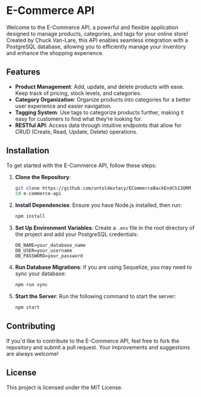 # E-Commerce API

Welcome to the E-Commerce API, a powerful and flexible application designed to manage products, categories, and tags for your online store! Created by Chuck Van-Lare, this API enables seamless integration with a PostgreSQL database, allowing you to efficiently manage your inventory and enhance the shopping experience.

## Features

- **Product Management**: Add, update, and delete products with ease. Keep track of pricing, stock levels, and categories.
- **Category Organization**: Organize products into categories for a better user experience and easier navigation.
- **Tagging System**: Use tags to categorize products further, making it easy for customers to find what they’re looking for.
- **RESTful API**: Access data through intuitive endpoints that allow for CRUD (Create, Read, Update, Delete) operations.

## Installation

To get started with the E-Commerce API, follow these steps:

1. **Clone the Repository**:
   ```bash
   git clone https://github.com/untoldextacy/ECommerceBackEndCh13ORM
   cd e-commerce-api
   ```

2. **Install Dependencies**: 
   Ensure you have Node.js installed, then run:
   ```bash
   npm install
   ```

3. **Set Up Environment Variables**: 
   Create a `.env` file in the root directory of the project and add your PostgreSQL credentials:
   ```plaintext
   DB_NAME=your_database_name
   DB_USER=your_username
   DB_PASSWORD=your_password
   ```

4. **Run Database Migrations**: 
   If you are using Sequelize, you may need to sync your database:
   ```bash
   npm run sync
   ```

5. **Start the Server**: 
   Run the following command to start the server:
   ```bash
   npm start
   ```

## Contributing

If you'd like to contribute to the E-Commerce API, feel free to fork the repository and submit a pull request. Your improvements and suggestions are always welcome!

## License

This project is licensed under the MIT License.


